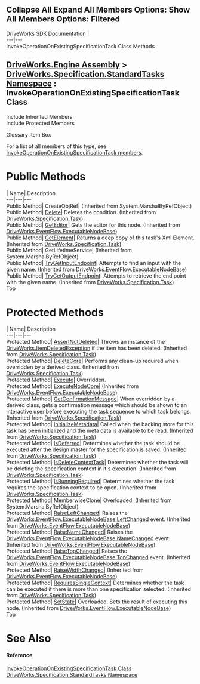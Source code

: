 Collapse All Expand All Members Options: Show All  Members Options: Filtered   
---  
DriveWorks SDK Documentation  |   
---|---  
InvokeOperationOnExistingSpecificationTask Class Methods   
  
[DriveWorks.Engine Assembly](topic2156.md) > [DriveWorks.Specification.StandardTasks Namespace](topic11896.md) : InvokeOperationOnExistingSpecificationTask Class  
---  
  
Include Inherited Members    
Include Protected Members    


Glossary Item Box

For a list of all members of this type, see [InvokeOperationOnExistingSpecificationTask members](topic12344.md).

# Public Methods

| Name| Description  
---|---|---  
Public Method| CreateObjRef|  (Inherited from System.MarshalByRefObject)  
Public Method| [Delete](topic11636.md)| Deletes the condition. (Inherited from [DriveWorks.Specification.Task](topic11629.md))  
Public Method| [GetEditor](topic6945.md)| Gets the editor for this node. (Inherited from [DriveWorks.EventFlow.ExecutableNodeBase](topic6938.md))  
Public Method| [GetElement](topic11640.md)| Returns a deep copy of this task's Xml Element. (Inherited from [DriveWorks.Specification.Task](topic11629.md))  
Public Method| GetLifetimeService|  (Inherited from System.MarshalByRefObject)  
Public Method| [TryGetInputEndpoint](topic6955.md)| Attempts to find an input with the given name. (Inherited from [DriveWorks.EventFlow.ExecutableNodeBase](topic6938.md))  
Public Method| [TryGetOutputEndpoint](topic11646.md)| Attempts to retrieve the end point with the given name. (Inherited from [DriveWorks.Specification.Task](topic11629.md))  
Top

# Protected Methods

| Name| Description  
---|---|---  
Protected Method| [AssertNotDeleted](topic11635.md)| Throws an instance of the [DriveWorks.ItemDeletedException](topic3549.md) if the item has been deleted. (Inherited from [DriveWorks.Specification.Task](topic11629.md))  
Protected Method| [DeleteCore](topic11637.md)| Performs any clean-up required when overridden by a derived class. (Inherited from [DriveWorks.Specification.Task](topic11629.md))  
Protected Method| [Execute](topic12350.md)| Overridden.   
Protected Method| [ExecuteNodeCore](topic6944.md)|  (Inherited from [DriveWorks.EventFlow.ExecutableNodeBase](topic6938.md))  
Protected Method| [GetConfirmationMessage](topic11639.md)| When overridden by a derived class, gets a confirmation message which should be shown to an interactive user before executing the task sequence to which task belongs. (Inherited from [DriveWorks.Specification.Task](topic11629.md))  
Protected Method| [InitializeMetadata](topic11641.md)| Called when the backing store for this task has been initialized and the meta data is available to be read. (Inherited from [DriveWorks.Specification.Task](topic11629.md))  
Protected Method| [IsDeferred](topic11642.md)| Determines whether the task should be executed after the design master for the specification is saved. (Inherited from [DriveWorks.Specification.Task](topic11629.md))  
Protected Method| [IsDeleteContextTask](topic11643.md)| Determines whether the task will be deleting the specification context in it's execution. (Inherited from [DriveWorks.Specification.Task](topic11629.md))  
Protected Method| [IsRunningRequired](topic11644.md)| Determines whether the task requires the specification context to be open. (Inherited from [DriveWorks.Specification.Task](topic11629.md))  
Protected Method| MemberwiseClone| Overloaded. (Inherited from System.MarshalByRefObject)  
Protected Method| [RaiseLeftChanged](topic6946.md)| Raises the [DriveWorks.EventFlow.ExecutableNodeBase.LeftChanged](topic6978.md) event. (Inherited from [DriveWorks.EventFlow.ExecutableNodeBase](topic6938.md))  
Protected Method| [RaiseNameChanged](topic6947.md)| Raises the [DriveWorks.EventFlow.ExecutableNodeBase.NameChanged](topic6979.md) event. (Inherited from [DriveWorks.EventFlow.ExecutableNodeBase](topic6938.md))  
Protected Method| [RaiseTopChanged](topic6948.md)| Raises the [DriveWorks.EventFlow.ExecutableNodeBase.TopChanged](topic6981.md) event. (Inherited from [DriveWorks.EventFlow.ExecutableNodeBase](topic6938.md))  
Protected Method| [RaiseWidthChanged](topic6949.md)|  (Inherited from [DriveWorks.EventFlow.ExecutableNodeBase](topic6938.md))  
Protected Method| [RequiresSingleContext](topic11645.md)| Determines whether the task can be executed if there is more than one specification selected. (Inherited from [DriveWorks.Specification.Task](topic11629.md))  
Protected Method| [SetState](topic6950.md)| Overloaded. Sets the result of executing this node. (Inherited from [DriveWorks.EventFlow.ExecutableNodeBase](topic6938.md))  
Top

# See Also

#### Reference

[InvokeOperationOnExistingSpecificationTask Class](topic12343.md)   
[DriveWorks.Specification.StandardTasks Namespace](topic11896.md)


